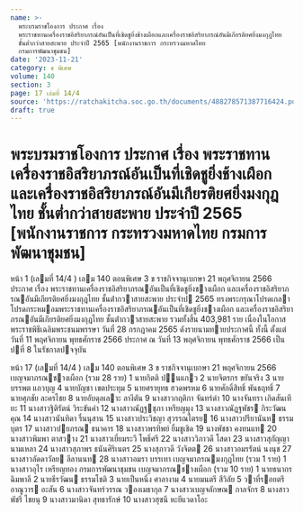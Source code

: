 ```yaml
---
name: >-
  พระบรมราชโองการ ประกาศ เรื่อง
  พระราชทานเครื่องราชอิสริยาภรณ์อันเป็นที่เชิดชูยิ่งช้างเผือกและเครื่องราชอิสริยาภรณ์อันมีเกียรติยศยิ่งมงกุฎไทย
  ชั้นต่ำกว่าสายสะพาย ประจำปี 2565 [พนักงานราชการ กระทรวงมหาดไทย
  กรมการพัฒนาชุมชน]
date: '2023-11-21'
category: ข พิเศษ
volume: 140
section: 3
page: 17 เล่มที่ 14/4
source: 'https://ratchakitcha.soc.go.th/documents/488278571387716424.pdf'
draft: true
---
```


# พระบรมราชโองการ ประกาศ เรื่อง พระราชทานเครื่องราชอิสริยาภรณ์อันเป็นที่เชิดชูยิ่งช้างเผือกและเครื่องราชอิสริยาภรณ์อันมีเกียรติยศยิ่งมงกุฎไทย ชั้นต่ำกว่าสายสะพาย ประจำปี 2565 [พนักงานราชการ กระทรวงมหาดไทย กรมการพัฒนาชุมชน]

หน้า 1 (เลมที่ 14/4 ) เลม 140 ตอนพิเศษ 3 ข ราชกิจจานุเบกษา 21 พฤศจิกายน 2566 ประกาศ เรื่อง พระราชทานเครื่องราชอิสริยาภรณอันเป็นที่เชิดชูยิ่งชางเผือก และเครื่องราชอิสริยาภรณอันมีเกียรติยศยิ่งมงกุฎไทย ชั้นต่ํากวาสายสะพาย ประจําป 2565 ทรงพระกรุณาโปรดเกลาโปรดกระหมอมพระราชทานเครื่องราชอิสริยาภรณอันเป็นที่เชิดชูยิ่งชางเผือก และเครื่องราชอิสริยาภรณอันมีเกียรติยศยิ่งมงกุฎไทย ชั้นต่ํากวาสายสะพาย รวมทั้งสิ้น 403,981 ราย เนื่องในโอกาสพระราชพิธีเฉลิมพระชนมพรรษา วันที่ 28 กรกฎาคม 2565 ดังรายนามทายประกาศนี้ ทั้งนี้ ตั้งแต่วันที่ 11 พฤศจิกายน พุทธศักราช 2566 ประกาศ ณ วันที่ 13 พฤศจิกายน พุทธศักราช 2566 เป็นปที่ 8 ในรัชกาลปจจุบัน

หน้า 17 (เลมที่ 14/4 ) เลม 140 ตอนพิเศษ 3 ข ราชกิจจานุเบกษา 21 พฤศจิกายน 2566 เบญจมาภรณชางเผือก (รวม 28 ราย) 1 นายกิตติ ปนแกว 2 นายจิตรกร ขยันจริง 3 นายบรรพต แถวบุญ 4 นายบัญชา เขตประทุม 5 นายศรายุทธ ฮวดพรหม 6 นายศักดิ์สิทธิ์ พันธฤทธิ์ 7 นายศุภชัย ละครไชย 8 นายอับดุลเลาะ ลางีตัน 9 นางสาวกฤติกา จันทร์ดํา 10 นางจันทรา เกิดสันเทียะ 11 นางสาวฐิติรัตน์ วิระขันคํา 12 นางสาวณัฏฐชุภา เหรียญมุง 13 นางสาวณัฏฐพัชร กิระวัฒนคุณ 14 นางสาวนันทิดา รื่นนุสาน 15 นางสาวประวิชญา สุวรรณไตรย 16 นางสาวปรียานันท ธรรมบุตร 17 นางสาวปยภรณ ธนาคาร 18 นางสาวพรทิพย์ ยิ้มชูเชิด 19 นางพัชชา คงทนแท 20 นางสาวพิมพา ตาสวาง 21 นางสาวเยี่ยมระวี โพธิ์ศรี 22 นางสาววิภาวดี โสดา 23 นางสาวสุกัญญา นามเหลา 24 นางสาวสุภาพร ธนันศิริเนตร 25 นางสุภาวดี วังจิตต 26 นางสาวอมรรัตน์ นงนุช 27 นางสาวลัดดาวัลย ลีลานนท 28 นางสาวอมรา บรรเทา เบญจมาภรณมงกุฎไทย (รวม 1 ราย) 1 นางสาวอุไร เหรียญทอง กรมการพัฒนาชุมชน เบญจมาภรณชางเผือก (รวม 10 ราย) 1 นายธนากร ฉิมพาลี 2 นายธีรวัฒน ธรรมโชติ 3 นายเป็นหนึ่ง ศาลางาม 4 นายมนตรี สีวิลัย 5 วาที่รอยตรี อาณูวาร อะสัน 6 นางสาวจันทร์วรรณ วองเมธากุล 7 นางสาวเบญจลักษณ กาลจักร 8 นางสาวพัชรี ไชยนุ 9 นางสาวมานิดา สุทธารักษ์ 10 นางสาวฮุซนี หะยีแวดาโอะ
